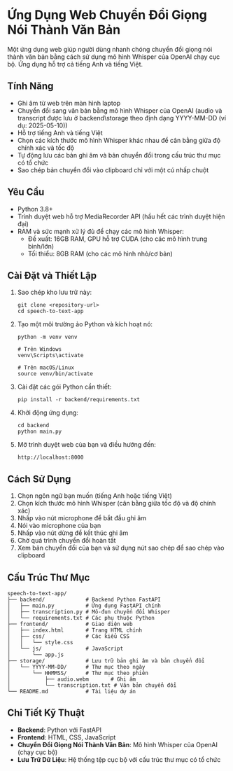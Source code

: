 # Ứng Dụng Web Chuyển Đổi Giọng Nói Thành Văn Bản

Một ứng dụng web giúp người dùng nhanh chóng chuyển đổi giọng nói thành văn bản bằng cách sử dụng mô hình Whisper của OpenAI chạy cục bộ. Ứng dụng hỗ trợ cả tiếng Anh và tiếng Việt.

## Tính Năng

- Ghi âm từ web trên màn hình laptop
- Chuyển đổi sang văn bản bằng mô hình Whisper của OpenAI (audio và transcript được lưu ở backend\storage theo định dạng YYYY-MM-DD (ví dụ: 2025-05-10))
- Hỗ trợ tiếng Anh và tiếng Việt
- Chọn các kích thước mô hình Whisper khác nhau để cân bằng giữa độ chính xác và tốc độ
- Tự động lưu các bản ghi âm và bản chuyển đổi trong cấu trúc thư mục có tổ chức
- Sao chép bản chuyển đổi vào clipboard chỉ với một cú nhấp chuột

## Yêu Cầu

- Python 3.8+
- Trình duyệt web hỗ trợ MediaRecorder API (hầu hết các trình duyệt hiện đại)
- RAM và sức mạnh xử lý đủ để chạy các mô hình Whisper:
  - Đề xuất: 16GB RAM, GPU hỗ trợ CUDA (cho các mô hình trung bình/lớn)
  - Tối thiểu: 8GB RAM (cho các mô hình nhỏ/cơ bản)

## Cài Đặt và Thiết Lập

1. Sao chép kho lưu trữ này:
   ```
   git clone <repository-url>
   cd speech-to-text-app
   ```

2. Tạo một môi trường ảo Python và kích hoạt nó:
   ```
   python -m venv venv
   
   # Trên Windows
   venv\Scripts\activate
   
   # Trên macOS/Linux
   source venv/bin/activate
   ```

3. Cài đặt các gói Python cần thiết:
   ```
   pip install -r backend/requirements.txt
   ```

4. Khởi động ứng dụng:
   ```
   cd backend
   python main.py
   ```

5. Mở trình duyệt web của bạn và điều hướng đến:
   ```
   http://localhost:8000
   ```

## Cách Sử Dụng

1. Chọn ngôn ngữ bạn muốn (tiếng Anh hoặc tiếng Việt)
2. Chọn kích thước mô hình Whisper (cân bằng giữa tốc độ và độ chính xác)
3. Nhấp vào nút microphone để bắt đầu ghi âm
4. Nói vào microphone của bạn
5. Nhấp vào nút dừng để kết thúc ghi âm
6. Chờ quá trình chuyển đổi hoàn tất
7. Xem bản chuyển đổi của bạn và sử dụng nút sao chép để sao chép vào clipboard

## Cấu Trúc Thư Mục

```
speech-to-text-app/
├── backend/             # Backend Python FastAPI
│   ├── main.py          # Ứng dụng FastAPI chính
│   ├── transcription.py # Mô-đun chuyển đổi Whisper
│   └── requirements.txt # Các phụ thuộc Python
├── frontend/            # Giao diện web
│   ├── index.html       # Trang HTML chính
│   ├── css/             # Các kiểu CSS
│   │   └── style.css
│   └── js/              # JavaScript
│       └── app.js
├── storage/             # Lưu trữ bản ghi âm và bản chuyển đổi
│   └── YYYY-MM-DD/      # Thư mục theo ngày
│       └── HHMMSS/      # Thư mục theo phiên
│           ├── audio.webm       # Ghi âm
│           └── transcription.txt # Văn bản chuyển đổi
└── README.md            # Tài liệu dự án
```

## Chi Tiết Kỹ Thuật

- **Backend**: Python với FastAPI
- **Frontend**: HTML, CSS, JavaScript
- **Chuyển Đổi Giọng Nói Thành Văn Bản**: Mô hình Whisper của OpenAI (chạy cục bộ)
- **Lưu Trữ Dữ Liệu**: Hệ thống tệp cục bộ với cấu trúc thư mục có tổ chức

